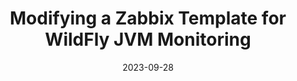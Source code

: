 ---
title: "Modifying a Zabbix Template for WildFly JVM Monitoring"
date: 2023-09-28
tags: [""]
dbiblogtitle: modifying-a-zabbix-template-for-wildfly-jvm-monitoring
---